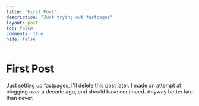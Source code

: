 ```yaml
---
title: "First Post"
description: "Just trying out fastpages"
layout: post
toc: false
comments: true
hide: false
---
```


# First Post

Just setting up fastpages, I'll delete this post later. I made an attempt at blogging over a decade ago, and should have continued. Anyway better late than never.
